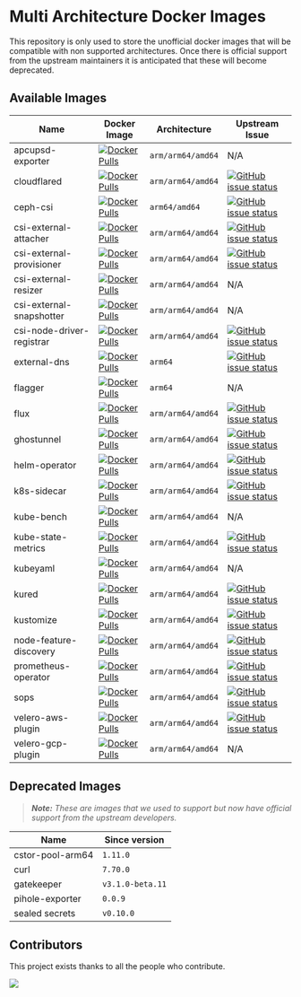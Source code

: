 # Multi Architecture Docker Images

This repository is only used to store the unofficial docker images that will be compatible with non supported architectures. Once there is official support from the upstream maintainers it is anticipated that these will become deprecated.

## Available Images

| Name | Docker Image | Architecture | Upstream Issue |
|------|--------------|--------------|----------------|
| apcupsd-exporter | [![Docker Pulls](https://img.shields.io/docker/pulls/raspbernetes/apcupsd-exporter)](https://hub.docker.com/r/raspbernetes/apcupsd-exporter) | `arm/arm64/amd64` | N/A |
| cloudflared | [![Docker Pulls](https://img.shields.io/docker/pulls/raspbernetes/cloudflared)](https://hub.docker.com/r/raspbernetes/cloudflared) | `arm/arm64/amd64` | [![GitHub issue status](https://img.shields.io/github/issues/detail/state/cloudflare/cloudflared/140)](https://github.com/cloudflare/cloudflared/issues/140) |
| ceph-csi | [![Docker Pulls](https://img.shields.io/docker/pulls/raspbernetes/ceph-csi)](https://hub.docker.com/r/raspbernetes/ceph-csi) | `arm64/amd64` | [![GitHub issue status](https://img.shields.io/github/issues/detail/state/ceph/ceph-csi/1003)](https://github.com/ceph/ceph-csi/issues/1003) |
| csi-external-attacher | [![Docker Pulls](https://img.shields.io/docker/pulls/raspbernetes/csi-external-attacher)](https://hub.docker.com/r/raspbernetes/csi-external-attacher) | `arm/arm64/amd64` | [![GitHub issue status](https://img.shields.io/github/issues/detail/state/kubernetes-csi/external-attacher/224)](https://github.com/kubernetes-csi/external-attacher/pull/224) |
| csi-external-provisioner | [![Docker Pulls](https://img.shields.io/docker/pulls/raspbernetes/csi-external-provisioner)](https://hub.docker.com/r/raspbernetes/csi-external-provisioner) | `arm/arm64/amd64` | [![GitHub issue status](https://img.shields.io/github/issues/detail/state/kubernetes-csi/external-provisioner/381)](https://github.com/kubernetes-csi/external-provisioner/issues/381) |
| csi-external-resizer | [![Docker Pulls](https://img.shields.io/docker/pulls/raspbernetes/csi-external-resizer)](https://hub.docker.com/r/raspbernetes/csi-external-resizer) | `arm/arm64/amd64` | N/A |
| csi-external-snapshotter | [![Docker Pulls](https://img.shields.io/docker/pulls/raspbernetes/csi-external-snapshotter)](https://hub.docker.com/r/raspbernetes/csi-external-snapshotter) | `arm/arm64/amd64` | N/A |
| csi-node-driver-registrar | [![Docker Pulls](https://img.shields.io/docker/pulls/raspbernetes/csi-node-driver-registrar)](https://hub.docker.com/r/raspbernetes/csi-node-driver-registrar) | `arm/arm64/amd64` | [![GitHub issue status](https://img.shields.io/github/issues/detail/state/kubernetes-csi/node-driver-registrar/48)](https://github.com/kubernetes-csi/node-driver-registrar/issues/48) |
| external-dns | [![Docker Pulls](https://img.shields.io/docker/pulls/raspbernetes/external-dns)](https://hub.docker.com/r/raspbernetes/external-dns) | `arm64` | [![GitHub issue status](https://img.shields.io/github/issues/detail/state/kubernetes-sigs/external-dns/1443)](https://github.com/kubernetes-sigs/external-dns/issues/1443) |
| flagger | [![Docker Pulls](https://img.shields.io/docker/pulls/raspbernetes/flagger)](https://hub.docker.com/r/raspbernetes/flagger) | `arm64` | N/A |
| flux | [![Docker Pulls](https://img.shields.io/docker/pulls/raspbernetes/flux)](https://hub.docker.com/r/raspbernetes/flux) | `arm/arm64/amd64` | [![GitHub issue status](https://img.shields.io/github/issues/detail/state/fluxcd/flux/1761)](https://github.com/fluxcd/flux/issues/1761)|
| ghostunnel | [![Docker Pulls](https://img.shields.io/docker/pulls/raspbernetes/ghostunnel)](https://hub.docker.com/r/raspbernetes/ghostunnel) | `arm/arm64/amd64` | [![GitHub issue status](https://img.shields.io/github/issues/detail/state/square/ghostunnel/260)](https://github.com/square/ghostunnel/issues/260) |
| helm-operator | [![Docker Pulls](https://img.shields.io/docker/pulls/raspbernetes/helm-operator)](https://hub.docker.com/r/raspbernetes/helm-operator) | `arm/arm64/amd64` |[![GitHub issue status](https://img.shields.io/github/issues/detail/state/fluxcd/helm-operator/147)](https://github.com/fluxcd/helm-operator/issues/147)|
| k8s-sidecar | [![Docker Pulls](https://img.shields.io/docker/pulls/raspbernetes/k8s-sidecar)](https://hub.docker.com/r/raspbernetes/k8s-sidecar) | `arm/arm64/amd64` |[![GitHub issue status](https://img.shields.io/github/issues/detail/state/kiwigrid/k8s-sidecar/48)](https://github.com/kiwigrid/k8s-sidecar/issues/48)|
| kube-bench | [![Docker Pulls](https://img.shields.io/docker/pulls/raspbernetes/kube-bench)](https://hub.docker.com/r/raspbernetes/kube-bench) | `arm/arm64/amd64` | N/A |
| kube-state-metrics | [![Docker Pulls](https://img.shields.io/docker/pulls/raspbernetes/kube-state-metrics)](https://hub.docker.com/r/raspbernetes/kube-state-metrics) | `arm/arm64/amd64` | [![GitHub issue status](https://img.shields.io/github/issues/detail/state/kubernetes/kube-state-metrics/1037)](https://github.com/kubernetes/kube-state-metrics/issues/1037) |
| kubeyaml | [![Docker Pulls](https://img.shields.io/docker/pulls/raspbernetes/kubeyaml)](https://hub.docker.com/r/raspbernetes/kubeyaml) | `arm/arm64/amd64` | N/A |
| kured | [![Docker Pulls](https://img.shields.io/docker/pulls/raspbernetes/kured)](https://hub.docker.com/r/raspbernetes/kured) | `arm/arm64/amd64` |[![GitHub issue status](https://img.shields.io/github/issues/detail/state/weaveworks/kured/23)](https://github.com/weaveworks/kured/issues/23)|
| kustomize | [![Docker Pulls](https://img.shields.io/docker/pulls/raspbernetes/kustomize)](https://hub.docker.com/r/raspbernetes/kustomize) | `arm/arm64/amd64` | [![GitHub issue status](https://img.shields.io/github/issues/detail/state/kubernetes-sigs/kustomize/2235)](https://github.com/kubernetes-sigs/kustomize/issues/2235)|
| node-feature-discovery | [![Docker Pulls](https://img.shields.io/docker/pulls/raspbernetes/node-feature-discovery)](https://hub.docker.com/r/raspbernetes/node-feature-discovery) | `arm/arm64/amd64` | [![GitHub issue status](https://img.shields.io/github/issues/detail/state/kubernetes-sigs/node-feature-discovery/203)](https://github.com/kubernetes-sigs/node-feature-discovery/issues/203) |
| prometheus-operator | [![Docker Pulls](https://img.shields.io/docker/pulls/raspbernetes/prometheus-operator)](https://hub.docker.com/r/raspbernetes/prometheus-operator) | `arm/arm64/amd64` |[![GitHub issue status](https://img.shields.io/github/issues/detail/state/coreos/prometheus-operator/2946)](https://github.com/coreos/prometheus-operator/issues/2946)|
| sops | [![Docker Pulls](https://img.shields.io/docker/pulls/raspbernetes/sops)](https://hub.docker.com/r/raspbernetes/sops) | `arm/arm64/amd64` | [![GitHub issue status](https://img.shields.io/github/issues/detail/state/mozilla/sops/595)](https://github.com/mozilla/sops/issues/595)|
| velero-aws-plugin | [![Docker Pulls](https://img.shields.io/docker/pulls/raspbernetes/velero-aws-plugin)](https://hub.docker.com/r/raspbernetes/velero-aws-plugin) | `arm/arm64/amd64` | [![GitHub issue status](https://img.shields.io/github/issues/detail/state/vmware-tanzu/velero-plugin-for-aws/18)](https://github.com/vmware-tanzu/velero-plugin-for-aws/issues/18)|
| velero-gcp-plugin | [![Docker Pulls](https://img.shields.io/docker/pulls/raspbernetes/velero-gcp-plugin)](https://hub.docker.com/r/raspbernetes/velero-gcp-plugin) | `arm/arm64/amd64` | N/A|

## Deprecated Images

> _**Note:** These are images that we used to support but now have official support from the upstream developers._

| Name | Since version |
|------|---------------|
| cstor-pool-arm64 | `1.11.0` |
| curl | `7.70.0` |
| gatekeeper | `v3.1.0-beta.11` |
| pihole-exporter | `0.0.9` |
| sealed secrets | `v0.10.0` |

## Contributors

This project exists thanks to all the people who contribute.

<a href="https://github.com/raspbernetes/multi-arch-images/graphs/contributors"><img src="https://opencollective.com/raspbernetes/contributors.svg?width=890&button=false" /></a>
